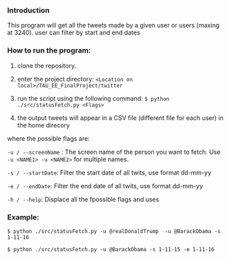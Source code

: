 
### Introduction ###
This program will get all the tweets made by a given user or users (maxing at 3240).
user can filter by start and end dates

### How to run the program:

1. clone the repository.
2. enter the project directory: ```<Location on local>/TAU_EE_FinalProject/twitter```
3. run the script using the following command:
```$ python ./src/statusFetch.py <Flags>```

4. the output tweets will appear in a CSV file (different file for each user) in the home direcory 

where the possible flags are:

``` -u / --screenName ``` : The screen name of the person you want to fetch. 
Use ```-u <NAME1> -u <NAME2>``` for multiple names.

``` -s / --startDate ```: Filter the start date of all twits, use format dd-mm-yy

``` -e / --endDate ```: Filter the end date of all twits, use format dd-mm-yy

``` -h / --help ```: Displace all the fpossible flags and uses

### Example:

```$ python ./src/statusFetch.py -u @realDonaldTrump  -u @BarackObama -s 1-11-16```

```$ python ./src/statusFetch.py -u @BarackObama -s 1-11-15 -e 1-11-16```
